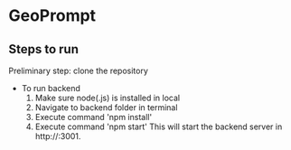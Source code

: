 # GeoPrompt

## Steps to run

Preliminary step: clone the repository

- To run backend
  1. Make sure node(.js) is installed in local
  2. Navigate to backend folder in terminal
  3. Execute command 'npm install'
  4. Execute command 'npm start'
     This will start the backend server in http://<serverhost>:3001.
